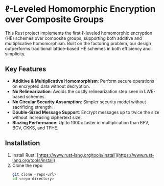 # ℓ-Leveled Homomorphic Encryption over Composite Groups

This Rust project implements the first ℓ-leveled homomorphic encryption (HE) schemes over composite groups, supporting both additive and multiplicative homomorphism. Built on the factoring problem, our design outperforms traditional lattice-based HE schemes in both efficiency and simplicity.

## Key Features
- **Additive & Multiplicative Homomorphism**: Perform secure operations on encrypted data without decryption.
- **No Relinearization**: Avoids the costly relinearization step seen in LWE-based schemes.
- **No Circular Security Assumption**: Simpler security model without sacrificing strength.
- **Double-Sized Message Support**: Encrypt messages up to twice the size without increasing ciphertext size.
- **Blazing Performance**: Up to 1000x faster in multiplication than BFV, BGV, CKKS, and TFHE.

## Installation

1. Install Rust: [https://www.rust-lang.org/tools/install](https://www.rust-lang.org/tools/install)
2. Clone the repo:
   ```bash
   git clone <repo-url>
   cd <repo-directory>
